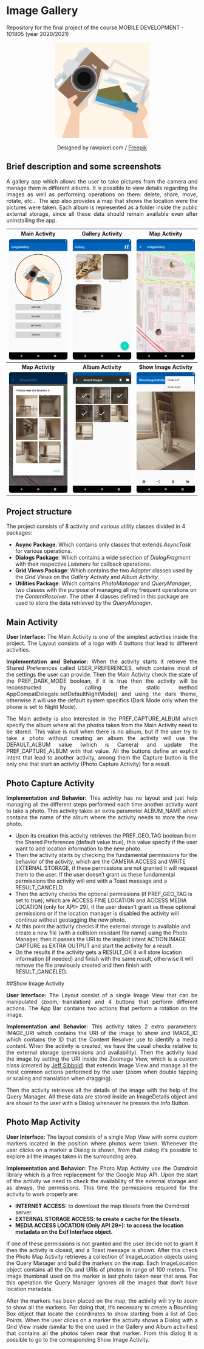# Image Gallery
Repository for the final project of the course MOBILE DEVELOPMENT - 101805 (year 2020/2021)
<p align="center">
  <img src="app/src/main/ic_launcher-playstore.png" alt="App logo" width="250" height="250"/>
  <p align="center">Designed by rawpixel.com / <a href="http://www.freepik.com">Freepik</a></p>
</p>

## Brief description and some screenshots
<p align="justify">
A gallery app which allows the user to take pictures from the camera and manage them in different albums. It is possible to view details regarding the images as well as performing operations on them: delete, share, move, rotate, etc... The app also provides a map that shows the location were the pictures were taken. Each album is represented as a folder inside the public external storage, since all these data should remain available even after uninstalling the app.
</p>

<table>
  <tr>
    <th>Main Activity</th>
    <th>Gallery Activity</th>
    <th>Map Activity</th>
  </tr>
  <tr>
    <td><img src="/img/screen_home.png" alt="MainActivity"/></td>
    <td><img src="/img/screen_gallery.png" alt="GalleryActivity"/></td>
    <td><img src="/img/screen_map.png" alt="MapActivity"/></td>
  </tr>
    <tr>
    <th>Map Activity</th>
    <th>Album Activity</th>
    <th>Show Image Activity</th>
  </tr>
  <tr>
    <td><img src="/img/screen_map2.png" alt="MapActivity"/></td>
    <td><img src="/img/screen_album_selection.png" alt="AlbumSelection"/></td>
    <td><img src="/img/screen_image.png" alt="ShowImageActivity"/></td>
  </tr>
</table>

## Project structure
The project consists of 8 activity and various utility classes divided in 4 packages:
- **Async Package**: Which contains only classes that extends *AsyncTask* for various operations.
- **Dialogs Package**: Which contains a wide selection of *DialogFragment* with their respective *Listeners* for callback operations.
- **Grid Views Package**: Which contains the two *Adapter* classes used by the *Grid Views* on the *Gallery Activity* and *Album Activity*.
- **Utilities Package**: Which contains *PhotoManager* and *QueryManager*, two classes with the purpose of managing all my frequent operations on the *ContentResolver*. The other 4 classes defined in this package are used to store the data retrieved by the *QueryManager*.

## Main Activity
<p align="justify">
<b>User Interface:</b> The Main Activity is one of the simplest activities inside the project. The Layout consists of a logo with 4 buttons that lead to different activities.
</p>
<p align="justify">
<b>Implementation and Behavior:</b> When the activity starts it retrieve the Shared Preferences called USER_PREFERENCES, which contains most of the settings the user can provide. Then the Main Activity check the state of the PREF_DARK_MODE boolean, if it is true then the activity will be reconstructed by calling the static method AppCompatDelegate.setDefaultNightMode() and using the dark theme, otherwise it will use the default system specifics (Dark Mode only when the phone is set to Night Mode).
</p>
<p align="justify">
The Main activity is also interested in the PREF_CAPTURE_ALBUM which specify the album where all the photos taken from the Main Activity need to be stored. This value is null when there is no album, but if the user try to take a photo without creating an album the activity will use the DEFAULT_ALBUM value (which is Camera) and
update the PREF_CAPTURE_ALBUM with that value. All the buttons define an explicit intent that lead to another activity, among them the Capture button is the only one that start an activity (Photo Capture Activity) for a result.
</p>

## Photo Capture Activity
<p align="justify">
<b>Implementation and Behavior:</b> This activity has no layout and just help managing all the different steps performed each time another activity want to take a photo. This activity takes an extra parameter ALBUM_NAME which contains the name of the album where the activity needs to store the new photo.</p>
<ul>
<li>Upon its creation this activity retrieves the PREF_GEO_TAG boolean from the Shared Preferences (default value true), this value specify if the user want to add location information to the new photo.</li>
<li>Then the activity starts by checking the fundamental permissions for the behavior of the activity, which are the CAMERA ACCESS and WRITE EXTERNAL STORAGE, if these permissions are not granted it will request them to the user. If the user doesn’t grant us these fundamental permissions the activity will end with a Toast message and a RESULT_CANCELD.</li>
<li>Then the activity checks the optional permissions (if PREF_GEO_TAG is set to true), which are ACCESS FINE LOCATION and ACCESS MEDIA LOCATION (only for API> 29), if the user doesn’t grant us these optional permissions or if the location manager is disabled the activity will continue without geotagging the new photo.</li>
<li>At this point the activity checks if the external storage is available and create a new file (with a collision resistant file name) using the Photo Manager, then it passes the URI to the implicit intent ACTION IMAGE CAPTURE as EXTRA OUTPUT and start the activity for a result.</li>
<li>On the results if the activity gets a RESULT_OK it will store location information (if needed) and finish with the same result, otherwise it will remove the file previously created and then finish with RESULT_CANCELED.</li>
</ul>

##Show Image Activity
<p align="justify">
<b>User Interface:</b> The Layout consist of a single Image View that can be manipulated (zoom, translation) and 4 buttons that perform different actions. The App Bar contains two actions that perform a rotation on the image.
</p>
<p align="justify">
<b>Implementation and Behavior:</b> This activity takes 2 extra parameters: IMAGE_URI which contains the URI of the image to show and IMAGE_ID which contains the ID that the Content Resolver use to identify a media content. When the activity is created, we have the usual checks relative to the external storage (permissions and availability). Then the activity load the image by setting the URI inside the Zoomage View, which is a custom class (created by <a href="https://github.com/jsibbold/zoomage">Jeff Sibbold</a>) that extends Image View and manage all the most common actions performed by the user (zoom when double tapping or scaling and translation when dragging).
</p>
<p align="justify">
Then the activity retrieves all the details of the image with the help of the Query Manager. All these data are stored inside an ImageDetails object and are shown to the user with a Dialog whenever he presses the Info Button.
</p>

## Photo Map Activity
<p align="justify">
<b>User Interface:</b> The layout consists of a single Map View with some custom markers located in the position where photos were taken. Whenever the user clicks on a marker a Dialog is shown, from that dialog it’s possible to explore all the images taken in the surrounding area.</p>
<p align="justify">
<b>Implementation and Behavior:</b> The Photo Map Activity use the Osmdroid library which is a free replacement for the Google Map API. Upon the start of the activity we need to check the availability of the external storage and as always, the permissions. This time the permissions required for the activity to work properly are:</p>
<ul>
<li><b>INTERNET ACCESS:</b> to download the map tilesets from the Osmdroid server.</li>
<li><b>EXTERNAL STORAGE ACCESS: to create a cache for the tilesets.</b></li>
<li><b>MEDIA ACCESS LOCATION (Only API 29+): to access the location metadata on the Exif Interface object.</b></li>
</ul>
<p align="justify">
If one of these permissions is not granted and the user decide not to grant it then the activity is closed, and a Toast message is shown. After this check the Photo Map Activity retrieves a collection of ImageLocation objects using the Query Manager and build the markers on the map. Each ImageLocation object contains all the IDs and URIs of photos in range of 100 meters. The image thumbnail used on the marker is last photo taken near that area. For this operation the Query Manager ignores all the images that don’t have location metadata.
</p>
<p align="justify">
After the markers has been placed on the map, the activity will try to zoom to show all the markers. For doing that, it’s necessary to create a Bounding Box object that locate the coordinates to show starting from a list of Geo Points. When the user clicks on a marker the activity shows a Dialog with a Grid View inside (similar to the one used in the Gallery and Album activities) that contains all the photos taken near that marker. From this dialog it is possible to go to the corresponding Show Image Activity.</p>
